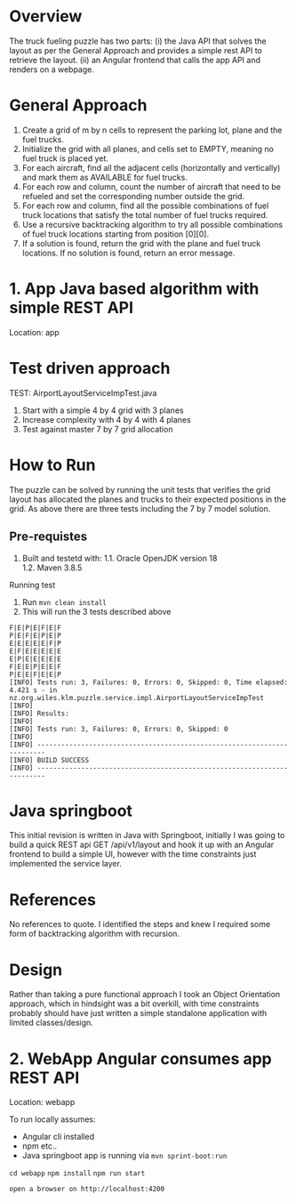 # Overview
The truck fueling puzzle has two parts: 
(i) the Java API that solves the layout as per the General Approach and provides
 a simple rest API to retrieve the layout.
(ii) an Angular frontend that calls the app API and renders on a webpage.

# General Approach
1. Create a grid of m by n cells to represent the parking lot, plane and the fuel trucks.
2. Initialize the grid with all planes, and cells set to EMPTY, meaning no fuel truck is placed yet.
3. For each aircraft, find all the adjacent cells (horizontally and vertically) and mark them as AVAILABLE for fuel trucks.
4. For each row and column, count the number of aircraft that need to be refueled and set the corresponding number outside the grid.
5. For each row and column, find all the possible combinations of fuel truck locations that satisfy the total number of fuel trucks required.
6. Use a recursive backtracking algorithm to try all possible combinations of fuel truck locations starting from position [0][0].
7. If a solution is found, return the grid with the plane and fuel truck locations. If no solution is found, return an error message.

# 1. App Java based algorithm with simple REST API
Location: app

# Test driven approach
TEST: AirportLayoutServiceImpTest.java
1. Start with a simple 4 by 4 grid with 3 planes
2. Increase complexity with 4 by 4 with 4 planes
3. Test against master 7 by 7 grid allocation

# How to Run
The puzzle can be solved by running the unit tests that verifies the grid layout has allocated the planes
and trucks to their expected positions in the grid. As above there are three tests including the 7 by 7 model solution.

## Pre-requistes 
1. Built and testetd with:
1.1. Oracle OpenJDK version 18 \
1.2. Maven 3.8.5

Running test

1. Run `mvn clean install`
2. This will run the 3 tests described above
```
F|E|P|E|F|E|F
P|E|F|E|P|E|P
E|E|E|E|E|F|P
E|F|E|E|E|E|E
E|P|E|E|E|E|E
F|E|E|P|E|E|F
P|E|E|F|E|E|P
[INFO] Tests run: 3, Failures: 0, Errors: 0, Skipped: 0, Time elapsed: 4.421 s - in nz.org.wiles.klm.puzzle.service.impl.AirportLayoutServiceImpTest
[INFO] 
[INFO] Results:
[INFO] 
[INFO] Tests run: 3, Failures: 0, Errors: 0, Skipped: 0
[INFO] 
[INFO] ------------------------------------------------------------------------
[INFO] BUILD SUCCESS
[INFO] ------------------------------------------------------------------------
```

# Java springboot
This initial revision is written in Java with Springboot, initially
I was going to build a quick REST api GET /api/v1/layout and hook it
up with an Angular frontend to build a simple UI, however with the
time constraints just implemented the service layer.

# References
No references to quote. I identified the steps and knew I required
some form of backtracking algorithm with recursion. 

# Design
Rather than taking a pure functional approach I took an
Object Orientation approach, which in hindsight was a bit
overkill, with time constraints probably should have just
written a simple standalone application with limited
classes/design.

# 2. WebApp Angular consumes app REST API
Location: webapp

To run locally assumes:
* Angular cli installed
* npm etc..
* Java springboot app is running via `mvn sprint-boot:run`


`cd webapp`
`npm install`
`npm run start`

`open a browser on http://localhost:4200`





